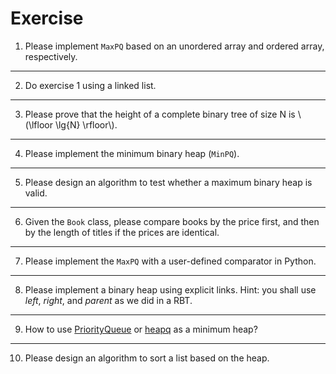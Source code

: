 # Exercise
1. Please implement `MaxPQ` based on an unordered array and ordered array, respectively.
---
2. Do exercise 1 using a linked list.
---
3. Please prove that the height of a complete binary tree of size N is \\(\lfloor \lg{N} \rfloor\\).
---
4. Please implement the minimum binary heap (`MinPQ`).
---
5. Please design an algorithm to test whether a maximum binary heap is valid.
---
6. Given the `Book` class, please compare books by the price first, and then by the length of titles if the prices are identical.
---
7. Please implement the `MaxPQ` with a user-defined comparator in Python.
---
8. Please implement a binary heap using explicit links. Hint: you shall use *left*, *right*, and *parent* as we did in a RBT.
---
9. How to use [PriorityQueue](https://docs.oracle.com/en/java/javase/11/docs/api/java.base/java/util/PriorityQueue.html) or [heapq](https://docs.python.org/3/library/heapq.html) as a minimum heap?
---
10. Please design an algorithm to sort a list based on the heap.